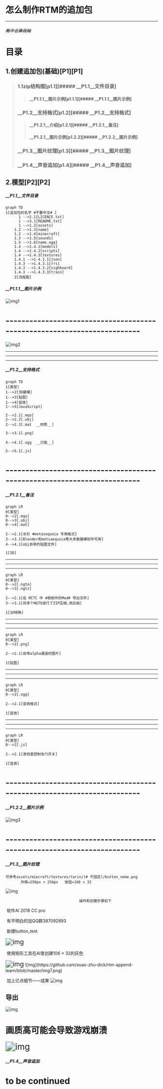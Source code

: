 # 怎么制作RTM的追加包

-----------------

###### ~~教不会算我输~~

# 目录
## 1.创建追加包(基础)[P1][P1]
> ### 1.1zip结构图[p1.1][##### __P1.1__文件目录]
> > #### __P1.1.1__图片示例[p1.1.1][##### __P1.1.1__图片示例]
> ### __P1.2__支持格式[p1.2][##### __P1.2__支持格式]
> > #### __P1.2.1__介绍[p1.2.1][##### __P1.2.1__备注]
> > #### __P1.2.1__图片示例[p1.2.2][##### __P1.2.2__图片示例]
>
> ### __P1.3__图片纹理[p1.3][##### __P1.3__图片纹理]
> ### __P1.4__声音追加[p1.4][##### __P1.4__声音追加]
## 2.模型[P2][P2]











##### __P1.1__文件目录

```mermaid
graph TD
1[追加包的名字 #不要中文# ] 
      1 -->2.1[LICENCE.txt]
      1 -->3.1[README.txt]
      1 -->1.2[assets]
    1.2 -->1.3[name]
    1.2 -->1.4[minecraft]
    1.3 -->1.5[sounds]
    1.5 -->1.6[name.ogg]
    1.4 -->1.4.1[models]
    1.4 -->1.4.2[scripts]
    1.4 -->1.4.3[textures]
    1.4.1 -->1.4.1.1[json]
    1.4.3 -->1.4.3.1[rrs]
    1.4.3 -->1.4.3.2[sighboard]
    1.4.3 -->1.4.3.3[train]
    Z[流程图]
```

##### __P1.1.1__图片示例
![img1](https://github.com/xoao-zhu-dick/rtm-append-learn/blob/master/img1.png)

# ------------------------------------------------------------------------

![img2](https://github.com/xoao-zhu-dick/rtm-append-learn/blob/master/img2.png)

---
---------------
---
##### __P1.2__支持格式

```mermaid
graph TD
1[类型]
1-->2[3D建模]
1-->3[贴图]
1-->4[音效]
1-->5[JavaScript]

2-->2.1[.mqo]
2-->2.2[.obj]
2-->2.3[.mat  __材质__]

3-->3.1[.png]

4-->4.1[.ogg  __只能__]

5-->5.1[.js]
```
# ------------------------------------------------------------------------
##### __P1.2.1__备注

```mermaid
graph LR
0[类型]
0-->2[.mqo]
0-->3[.obj]
0-->4[.mat]

2-->2.1[水杉 #metasequoia 专用格式]
3-->3.1[Blender和metsaequoia等大多数建模软件可用]
4-->4.1[obj自带的贴图文件]

1[3D]
```
---
---------------
---
```mermaid
graph LR
0[类型]
0-->2[.ngto]
0-->3[.ngtz]

2-->2.1[在 MCTC 中 #我制作的Mod# 导出文件]
3-->3.1[将多个NGTO进行了ZIP压缩,改后缀]

1[3D特殊]
```
---
---------------
---
```mermaid
graph LR
0[类型]
0-->2[.png]

2-->2.1[自带alpha通道的图片]

1[贴图]
```

---
---------------
---
```mermaid
graph LR
0[类型]
0-->2[.ogg]

2-->2.1[音效格式]

1[音效]
```

---
---------------
---
```mermaid
graph LR
0[类型]
0-->2[.js]

2-->2.1[游戏里控制车门开关]

1[音效]
```
# ------------------------------------------------------------------------
##### __P1.2.2__图片示例
![img3](https://github.com/xoao-zhu-dick/rtm-append-learn/blob/master/img3.png)

# ------------------------------------------------------------------------
##### __P1.3__图片纹理
	可参考assets/miecraft/textures/tarin/(# 不固定)/button_neme.png
	       外框=256px × 256px   按钮=160 × 32
![img](https://github.com/xoao-zhu-dick/rtm-append-learn/blob/master/img4.png)

                                      操作和创建步骤如下 

​                                                                                   软件AI 2018 CC pro

​                                                                           有不明白的加QQ群387092893

​                                                                                        新建button_test 

<img src="https://github.com/xoao-zhu-dick/rtm-append-learn/blob/master/img5.png" alt="img" style="zoom:150%;" />

​                                                                       使用矩形工具在AI里创建106 × 32的灰色 

<img src="https://github.com/xoao-zhu-dick/rtm-append-learn/blob/master/img6.png" alt="img" style="zoom:150%;" />
![img](https://github.com/xoao-zhu-dick/rtm-append-learn/blob/master/img7.png)

​                                                                                      加上亿点细节——成果
![img](https://github.com/xoao-zhu-dick/rtm-append-learn/blob/master/img8.png)

##  导出

![img](mhttps://github.com/xoao-zhu-dick/rtm-append-learn/blob/master/img9.png)
# 画质高可能会导致游戏崩溃
<img src="https://github.com/xoao-zhu-dick/rtm-append-learn/blob/master/button_test.png" alt="img" style="zoom:200%;" />

##### __P1.4__声音追加

#                                   **to be continued**  
